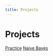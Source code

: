 ```yaml
---
title: Projects
---
```

<h1>Projects</h1>

[Practice](/projects/practice.md)
[Naive Bayes](/projects/msu/csci_447/naive_bayes.md)

